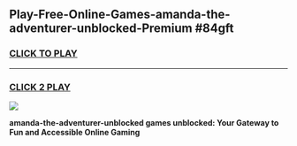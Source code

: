 
## Play-Free-Online-Games-amanda-the-adventurer-unblocked-Premium #84gft
<h3>
<a href="https://premium.freeplayer.one?title=amanda-the-adventurer-unblocked&ref=8M">CLICK TO PLAY</a></h3>
<hr>

<h3>
<a href="https://premium.freeplayer.one?title=amanda-the-adventurer-unblocked&ref=8M">CLICK 2 PLAY</a>
  
</h3>

<a href="https://premium.freeplayer.one?title=amanda-the-adventurer-unblocked&ref=8M"><img src="https://clearcache.store/games.png"></a>


**amanda-the-adventurer-unblocked games unblocked: Your Gateway to Fun and Accessible Online Gaming**
